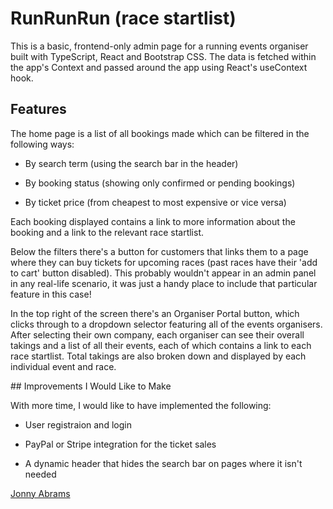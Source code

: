 # RunRunRun (race startlist)

This is a basic, frontend-only admin page for a running events organiser built with TypeScript, React and Bootstrap CSS. The data is fetched within the app's Context and passed around the app using React's useContext hook.

## Features

The home page is a list of all bookings made which can be filtered in the following ways:

* By search term (using the search bar in the header)

* By booking status (showing only confirmed or pending bookings)

* By ticket price (from cheapest to most expensive or vice versa)

Each booking displayed contains a link to more information about the booking and a link to the relevant race startlist.

Below the filters there's a button for customers that links them to a page where they can buy tickets for upcoming races (past races have their 'add to cart' button disabled). This probably wouldn't appear in an admin panel in any real-life scenario, it was just a handy place to include that particular feature in this case!

In the top right of the screen there's an Organiser Portal button, which clicks through to a dropdown selector featuring all of the events organisers. After selecting their own company, each organiser can see their overall takings and a list of all their events, each of which contains a link to each race startlist. Total takings are also broken down and displayed by each individual event and race.

## Improvements I Would Like to Make

With more time, I would like to have implemented the following:

* User registraion and login

* PayPal or Stripe integration for the ticket sales

* A dynamic header that hides the search bar on pages where it isn't needed

[Jonny Abrams](https://github.com/jonnyabrams)